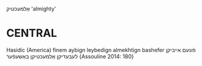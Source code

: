 אַלמעכטיק
'almighty'

CENTRAL
========

Hasidic (America)
finem aybign leybedign almekhtign bashefer פֿונעם אייביקן לעבעדיקן אַלמעכטיקן באַשעפֿער {Assouline 2014: 180}